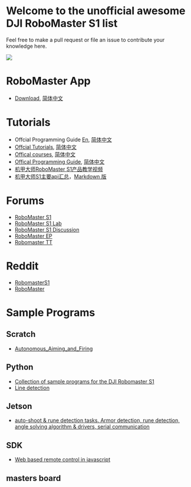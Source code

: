 # Welcome to the unofficial awesome DJI RoboMaster S1 list

Feel free to make a pull request or file an issue to contribute your knowledge here.

<img src="https://user-images.githubusercontent.com/799578/59486980-c2312d80-8ead-11e9-8c77-45edfc76d423.jpg" >

# RoboMaster App
 - [Download](https://www.dji.com/robomaster-s1?site=brandsite&from=homepage), [简体中文](https://www.dji.com/cn/robomaster-s1?site=brandsite&from=homepage)

# Tutorials
 - Offcial Programming Guide [En](https://www.dji.com/robomaster-s1/programming-guide), [简体中文](https://www.dji.com/cn/robomaster-s1/programming-guide)
 - [Offcial Tutorials](https://www.dji.com/robomaster-s1/video), [简体中文](https://www.dji.com/cn/robomaster-s1/video)
 - [Offical courses](https://www.dji.com/robomaster-s1/video-courses), [简体中文](https://www.dji.com/cn/robomaster-s1/video-courses)
 - [Offical Programming Guide](https://www.dji.com/robomaster-s1/programming-guide), [简体中文](https://www.dji.com/cn/robomaster-s1/programming-guide)
 - [机甲大师RoboMaster S1产品教学视频](https://bbs.dji.com/thread-220736-1-1.html)
 - [机甲大师S1主要api汇总](https://bbs.dji.com/thread-227127-1-1.html)，[Markdown 版](https://github.com/program-in-chinese/overview/wiki/%E5%A4%A7%E7%96%86Python-API%E5%88%97%E8%A1%A8)

# Forums
* [RoboMaster S1](https://forum.dji.com/forum.php?mod=forumdisplay&fid=129&filter=typeid&typeid=702)
* [RoboMaster S1 Lab](https://forum.dji.com/forum.php?mod=forumdisplay&fid=129&filter=typeid&typeid=703)
* [RoboMaster S1 Discussion](https://forum.dji.com/forum.php?mod=forumdisplay&fid=129&filter=typeid&typeid=704)
* [RoboMaster EP](https://forum.dji.com/forum.php?mod=forumdisplay&fid=129&filter=typeid&typeid=745)
* [Robomaster TT](https://forum.dji.com/forum.php?mod=forumdisplay&fid=129)

# Reddit
* [RobomasterS1](https://www.reddit.com/r/RobomasterS1/)
* [RoboMaster](https://www.reddit.com/r/ROBOMASTER/)

# Sample Programs

## Scratch
* [Autonomous_Aiming_and_Firing](https://github.com/markind69/Vision_Marker_Chaser)

## Python
* [Collection of sample programs for the DJI Robomaster S1](https://git.bug-br.org.br/bga/robomasters1/src/master/sample_programs)
* [Line detection](https://github.com/markind69/S1_Crossing_Line_Gaps)

## Jetson
* [auto-shoot & rune detection tasks. Armor detection, rune detection, angle solving algorithm & drivers, serial communication](https://github.com/SEU-SuperNova-CVRA/Robomaster2018-SEU-OpenSource)

## SDK
* [Web based remote control in javascript](https://github.com/Raghav-B/RoboMaster_S1_Web_Remote)

## masters board
